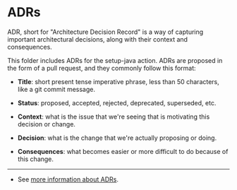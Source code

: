 # ADRs

ADR, short for "Architecture Decision Record" is a way of capturing important architectural decisions, along with their context and consequences.

This folder includes ADRs for the setup-java action. ADRs are proposed in the form of a pull request, and they commonly follow this format:

* **Title**: short present tense imperative phrase, less than 50 characters, like a git commit message.

* **Status**: proposed, accepted, rejected, deprecated, superseded, etc.

* **Context**: what is the issue that we're seeing that is motivating this decision or change.

* **Decision**: what is the change that we're actually proposing or doing.

* **Consequences**: what becomes easier or more difficult to do because of this change.

---

- See [more information about ADRs](https://github.com/joelparkerhenderson/architecture_decision_record).